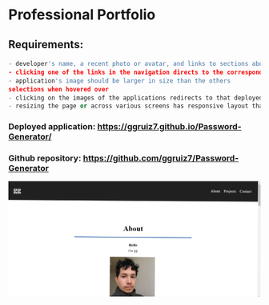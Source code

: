 # Professional Portfolio

## Requirements:

```python
- developer's name, a recent photo or avatar, and links to sections about them, their work, and how to contact them
- clicking one of the links in the navigation directs to the corresponding section
- application's image should be larger in size than the others
selections when hovered over
- clicking on the images of the applications redirects to that deployed application
- resizing the page or across various screens has responsive layout that adapts to my viewport
```

### Deployed application: https://ggruiz7.github.io/Password-Generator/

### Github repository: https://github.com/ggruiz7/Password-Generator

![screenshot](/assets/images/page-screenshot.png)
